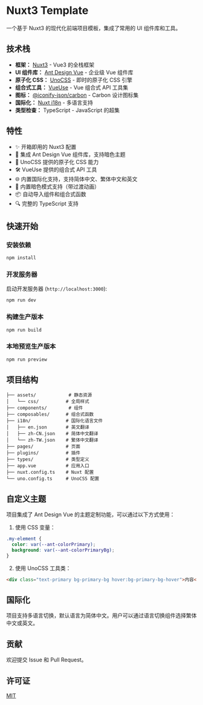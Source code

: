 # Nuxt3 Template

一个基于 Nuxt3 的现代化前端项目模板，集成了常用的 UI 组件库和工具。

## 技术栈

- **框架：** [Nuxt3](https://nuxt.com/) - Vue3 的全栈框架
- **UI 组件库：** [Ant Design Vue](https://antdv.com/) - 企业级 Vue 组件库
- **原子化 CSS：** [UnoCSS](https://unocss.dev/) - 即时的原子化 CSS 引擎
- **组合式工具：** [VueUse](https://vueuse.org/) - Vue 组合式 API 工具集
- **图标：** [@iconify-json/carbon](https://icon-sets.iconify.design/carbon/) - Carbon 设计图标集
- **国际化：** [Nuxt i18n](https://i18n.nuxtjs.org/) - 多语言支持
- **类型检查：** TypeScript - JavaScript 的超集

## 特性

- ✨ 开箱即用的 Nuxt3 配置
- 🎨 集成 Ant Design Vue 组件库，支持暗色主题
- 🎯 UnoCSS 提供的原子化 CSS 能力
- 🛠️ VueUse 提供的组合式 API 工具
- 🌐 内置国际化支持，支持简体中文、繁体中文和英文
- 🌙 内置暗色模式支持（带过渡动画）
- 📦 自动导入组件和组合式函数
- 🔍 完整的 TypeScript 支持

## 快速开始

### 安装依赖

```bash
npm install
```

### 开发服务器

启动开发服务器 (`http://localhost:3000`):

```bash
npm run dev
```

### 构建生产版本

```bash
npm run build
```

### 本地预览生产版本

```bash
npm run preview
```

## 项目结构

```
├── assets/            # 静态资源
│   └── css/          # 全局样式
├── components/        # 组件
├── composables/      # 组合式函数
├── i18n/             # 国际化语言文件
│   ├── en.json       # 英文翻译
│   ├── zh-CN.json    # 简体中文翻译
│   └── zh-TW.json    # 繁体中文翻译
├── pages/            # 页面
├── plugins/          # 插件
├── types/            # 类型定义
├── app.vue           # 应用入口
├── nuxt.config.ts    # Nuxt 配置
└── uno.config.ts     # UnoCSS 配置
```

## 自定义主题

项目集成了 Ant Design Vue 的主题定制功能，可以通过以下方式使用：

1. 使用 CSS 变量：

```css
.my-element {
  color: var(--ant-colorPrimary);
  background: var(--ant-colorPrimaryBg);
}
```

2. 使用 UnoCSS 工具类：

```html
<div class="text-primary bg-primary-bg hover:bg-primary-bg-hover">内容</div>
```

## 国际化

项目支持多语言切换，默认语言为简体中文。用户可以通过语言切换组件选择繁体中文或英文。

## 贡献

欢迎提交 Issue 和 Pull Request。

## 许可证

[MIT](LICENSE)
